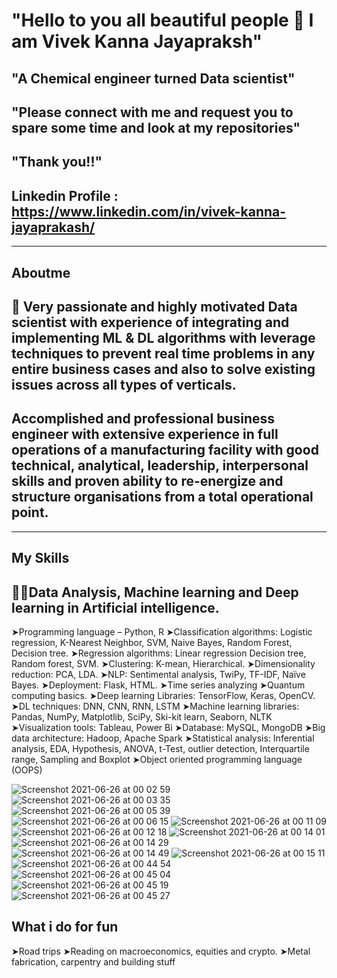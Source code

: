#  "Hello to you all beautiful people 👋 I am Vivek Kanna Jayapraksh"
## "A Chemical engineer turned Data scientist"
## "Please connect with me and request you to spare some time and look at my repositories"
## "Thank you!!"

## Linkedin Profile : https://www.linkedin.com/in/vivek-kanna-jayaprakash/




<!--
**vivekkanna26/vivekkanna26** is a ✨ _special_ ✨ repository because its `README.md` (this file) appears on your GitHub profile.

Here are some ideas to get you started:

- 🔭 I’m currently working on ...
- 🌱 I’m currently learning ...
- 👯 I’m looking to collaborate on ...
- 🤔 I’m looking for help with ...
- 💬 Ask me about ...
- 📫 How to reach me: ...
- 😄 Pronouns: ...
- ⚡ Fun fact: ...
-->

---

## Aboutme 

## 🙌 Very passionate and highly motivated Data scientist with experience of integrating and implementing  ML & DL algorithms with leverage techniques to prevent real time problems in any entire business cases and also to solve existing issues across all types of verticals.
## Accomplished and professional business engineer with extensive experience in full operations of a manufacturing facility with good technical, analytical, leadership, interpersonal skills and proven ability to re-energize and structure organisations from a total operational point.


---


## My Skills
## 🧑‍💻Data Analysis, Machine learning and Deep learning in Artificial intelligence. 

 ➤Programming language – Python, R
 ➤Classification algorithms: Logistic regression, K-Nearest Neighbor, SVM, Naive Bayes, Random Forest, Decision tree.
 ➤Regression algorithms: Linear regression Decision tree, Random forest, SVM.
 ➤Clustering: K-mean, Hierarchical. 
 ➤Dimensionality reduction: PCA, LDA. 
 ➤NLP: Sentimental analysis, TwiPy, TF-IDF, Naïve Bayes.
 ➤Deployment: Flask, HTML.
 ➤Time series analyzing
 ➤Quantum computing basics. 
 ➤Deep learning Libraries: TensorFlow, Keras, OpenCV.
 ➤DL techniques: DNN, CNN, RNN, LSTM
 ➤Machine learning libraries: Pandas, NumPy, Matplotlib, SciPy, Ski-kit learn, Seaborn, NLTK
 ➤Visualization tools: Tableau, Power Bi
 ➤Database: MySQL, MongoDB
 ➤Big data architecture: Hadoop, Apache Spark
 ➤Statistical analysis: Inferential analysis, EDA, Hypothesis, ANOVA, t-Test, outlier detection, Interquartile range, Sampling and Boxplot
 ➤Object oriented programming language (OOPS)

![Screenshot 2021-06-26 at 00 02 59](https://user-images.githubusercontent.com/75105149/123475069-84c51600-d618-11eb-8970-01734990b77a.jpg)
![Screenshot 2021-06-26 at 00 03 35](https://user-images.githubusercontent.com/75105149/123475075-868ed980-d618-11eb-8cda-0822e5c5f6b3.jpg)
![Screenshot 2021-06-26 at 00 05 39](https://user-images.githubusercontent.com/75105149/123475076-868ed980-d618-11eb-8ba9-a3bdee7afaaf.jpg)
![Screenshot 2021-06-26 at 00 06 15](https://user-images.githubusercontent.com/75105149/123475079-87277000-d618-11eb-8c2b-6288fbdd72ed.jpg)
![Screenshot 2021-06-26 at 00 11 09](https://user-images.githubusercontent.com/75105149/123475081-87277000-d618-11eb-807a-af553c2dddc3.jpg)
![Screenshot 2021-06-26 at 00 12 18](https://user-images.githubusercontent.com/75105149/123475083-87c00680-d618-11eb-8440-f7ac00b99f8e.jpg)
![Screenshot 2021-06-26 at 00 14 01](https://user-images.githubusercontent.com/75105149/123475084-88589d00-d618-11eb-80ea-c4f3197720ca.jpg)
![Screenshot 2021-06-26 at 00 14 29](https://user-images.githubusercontent.com/75105149/123475086-88589d00-d618-11eb-8024-a68bd866addc.jpg)
![Screenshot 2021-06-26 at 00 14 49](https://user-images.githubusercontent.com/75105149/123475088-88f13380-d618-11eb-9cf5-0b7584ad7757.jpg)
![Screenshot 2021-06-26 at 00 15 11](https://user-images.githubusercontent.com/75105149/123475089-8989ca00-d618-11eb-963a-d7e4cd340420.jpg)
![Screenshot 2021-06-26 at 00 44 54](https://user-images.githubusercontent.com/75105149/123475091-8989ca00-d618-11eb-8c56-aebe97ee089f.jpg)
![Screenshot 2021-06-26 at 00 45 04](https://user-images.githubusercontent.com/75105149/123475093-8a226080-d618-11eb-8cac-8d8287ac94b6.jpg)
![Screenshot 2021-06-26 at 00 45 19](https://user-images.githubusercontent.com/75105149/123475096-8abaf700-d618-11eb-8f1e-cca7d61970f5.jpg)
![Screenshot 2021-06-26 at 00 45 27](https://user-images.githubusercontent.com/75105149/123475097-8abaf700-d618-11eb-845b-25b3b59f1a1a.jpg)




## What i do for fun
➤Road trips
➤Reading on macroeconomics, equities and crypto.
➤Metal fabrication, carpentry and building stuff

